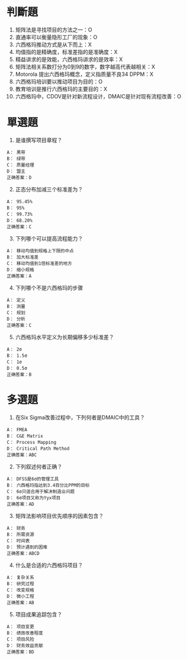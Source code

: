 # 判斷題
1. 矩阵法是寻找项目的方法之一：O
2. 直通率可以衡量隐形工厂的现象：O
3. 六西格玛推动方式是从下而上：X
4. 均值指的是精确度，标准差指的是准确度：X
5. 精益讲求的是效能，六西格玛讲求的是效率：X
6. 矩阵法相关系数打分为0到9的数字，数字越高代表越相关：X
7. Motorola 提出六西格玛概念，定义指质量不良34 DPPM：X
8. 六西格玛培训要以推动项目为目的：O
9. 教育培训是推行六西格玛的主要目的：X
10. 六西格玛中，CDOV是针对新流程设计，DMAIC是针对现有流程改善：O

# 單選題
1. 是谁撰写项目章程？
```
A： 黑带
B： 绿带
C： 质量经理
D： 盟主
正确答案：D
```

2. 正态分布加减三个标准差为？
```
A： 95.45%
B： 95%
C： 99.73%
D： 68.20%
正确答案：C
```

3. 下列哪个可以提高流程能力？
```
A： 移动均值到规格上下限的中点
B： 加大标准差
C： 移动均值到1倍标准差的地方
D： 缩小规格
正确答案：A
```

4. 下列哪个不是六西格玛的步骤
```
A： 定义
B： 测量
C： 规划
D： 分析
正确答案：C
```

5. 六西格玛水平定义为长期偏移多少标准差？
```
A： 2σ
B： 1.5σ
C： 1σ
D： 0.5σ
正确答案：B
```

# 多選題
1. 在Six Sigma改善过程中，下列何者是DMAIC中的工具？
```
A： FMEA
B： C&E Matrix
C： Process Mapping
D： Critical Path Method
正确答案：ABC
```

2. 下列叙述何者正确？
```
A： DFSS是6σ的管理工具
B： 六西格玛指达到3.4百分比PPM的目标
C： 6σ只适合用于解决制造业问题
D： 6σ项目又称为Yyx项目
正确答案：AD
```

3. 矩阵法影响项目优先顺序的因素包含？
```
A： 财务
B： 所需资源
C： 时间表
D： 预计遇到的困难
正确答案：ABCD
```

4. 什么是合适的六西格玛项目？
```
A： 复杂关系
B： 研究过程
C： 改变规格
D： 微小工程
正确答案：AB
```

5. 项目成果追踪包含？
```
A： 项目变更
B： 绩效改善程度
C： 项目风险
D： 财务效益贡献
正确答案：BD
```